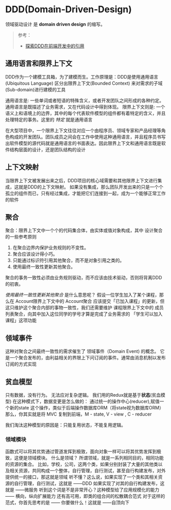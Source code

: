 # DDD(Domain-Driven-Design)

领域驱动设计 是 **domain driven design** 的缩写。

> 参考：
>
> - [探索DDD在前端开发中的引用](https://darkyzhou.net/frontend-with-ddd-2/)

## 通用语言和限界上下文

DDD作为一个建模工具箱，为了建模而生。工作原理是：DDD是使用通用语言(Ubiquitous Language) 区分出限界上下文(Bounded Context) 来对需求的子域(Sub-domain)进行建模的工具

通用语言是: 一些单词或者短语的特殊含义，或者开发团队之间形成的各种约定。通用语言是既描述了业务需求，又在代码设计中得到体现。
限界上下文则是: 一个语义上和语境上的边界，其中的每个代表软件模型的组件都有着特定的含义，并且处理特定的事务。这里的 _特定_ 就是通用语言

在大型项目中，一个限界上下文往往对应一个由程序员、领域专家和产品经理等角色构成的开发团队。团队成员之间会在工作中使用这种通用语言，并且程序员书写出软件模型的源代码就是通用语言的书面表达。因此限界上下文和通用语言既是软件结构层面的设计，还是团队结构的设计

## 上下文映射

当限界上下文被发展出来之后，DDD项目的核心域需要和其他限界上下文进行集成，这就是DDD的上下文映射。
如果没有集成，那么团队开发出来的只是一个个孤立的组件而已，只有经过集成，才能把它们连接到一起，成为一个能够正常工作的软件

## 聚合

聚合：限界上下文中一个个的代码集合体，由实体或值对象构成，其中
设计聚合的一些参考原则

1. 在聚合边界内保护业务规则的不变性。
2. 聚合应该设计得小巧。
3. 只能通过标识符引用其他聚合，而不是对象引用之类的。
4. 使用最终一致性更新其他聚合。

聚合的事务一致性必须由业务规则驱动，而不应该由技术驱动，否则将背离DDD的初衷。

_使用最终一致性更新其他聚合_ 是什么意思呢？
假设一位学生加入了某个课程，那么在 Account限界上下文中的 Account聚合 应该提交「已加入课程」的更新，但这只维护这个聚合内部的事物一致性，我们还需要维护 课程限界上下文中的 成员列表聚合，向其中加入这位同学的学号才算是完成了业务需求的 「学生可以加入课程」这项功能

## 领域事件

这种对聚合之间最终一致性的需求催生了 领域事件（Domain Event) 的概念。
它是一个聚合发布的，由利益相关的界限上下问订阅的事件。通常由消息机制以发布订阅的方式实现

## 贫血模型

只有数据，没有行为。
无法应对复杂逻辑。
我们用的Redux就是基于**状态**(贫血模型)
在这种模式下，数据变更是怎么做的：
通过统一的操作中心(reducer),赋值一个新的state
这个操作，类似于后端操作数据库ORM（将state视为数据库ORM）
那么，你其实就是将 MVC 复制到前端，M - state, V - view , C - reducer

我们淘汰这种模型的原因是：只能复用状态，不能复用逻辑。

### 领域模块

函数式可以将其优势通过管道发挥到极致，面向对象一样可以将其优势发挥到极致，这便是领域模块。
什么是领域？
所谓领域，就是一系列相同目的，相同功能的资源的集合。
比如，学校，公司，这两个类，如果分别封装了大量的其他类以及相关资源，共同构成一个整体，自行管理，自行测试，甚至自行构建发布，对外提供统一的接口，那这就是领域
听不懂？这么说，如果实现了一个类和其相关资源的自行管理，自行测试，这就是 ——DDD
如果实现了对其的自行构建发布，这就是 ——微服务
听到这个词是不是非常开心？这种模型给了应用规模化的能力 —— 横向，纵向扩展能力
还有高可用，即类的组合间的松散耦合范式
对于这样的范式，你首先思考的是 —— 你要做什么！这就是 ——自顶向下
